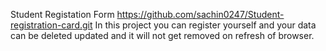 Student Registation Form
https://github.com/sachin0247/Student-registration-card.git
In this project you can register yourself and your data can be deleted updated and it will not get removed on refresh of browser.

